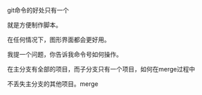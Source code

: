 git命令的好处只有一个

就是方便制作脚本。

在任何情况下，图形界面都会更好用。

我提一个问题，你告诉我命令号如何操作。

在主分支有全部的项目，而子分支只有一个项目，如何在merge过程中

不丢失主分支的其他项目。merge

